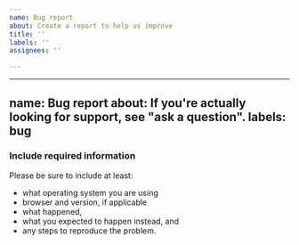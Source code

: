 ```yaml
---
name: Bug report
about: Create a report to help us improve
title: ''
labels: ''
assignees: ''

---
```


---
name: Bug report
about: If you're actually looking for support, see "ask a question".
labels: bug
---

### Include required information

Please be sure to include at least:

 - what operating system you are using
 - browser and version, if applicable
 - what happened,
 - what you expected to happen instead, and
 - any steps to reproduce the problem.
